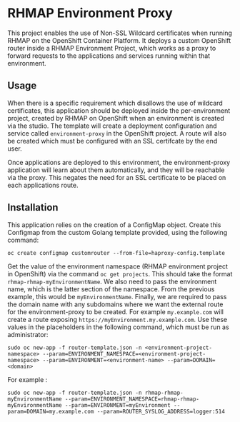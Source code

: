 # RHMAP Environment Proxy

This project enables the use of Non-SSL Wildcard certificates when running RHMAP on the OpenShift Container Platform. It deploys a custom OpenShift router inside a RHMAP Environment Project, which works as a proxy to forward requests to the applications and services running within that environment.

## Usage

When there is a specific requirement which disallows the use of wildcard certificates, this application should be deployed inside the per-environment project, created by RHMAP on OpenShift when an environment is created via the studio. The template will create a deployment configuration and service called `environment-proxy` in the OpenShift project. A route will also be created which must be configured with an SSL certifcate by the end user.

Once applications are deployed to this environment, the environment-proxy application will learn about them automatically, and they will be reachable via the proxy. This negates the need for an SSL certificate to be placed on each applications route.

## Installation

This application relies on the creation of a ConfigMap object. Create this Configmap from the custom Golang template provided, using the following command:

```
oc create configmap customrouter --from-file=haproxy-config.template
```


Get the value of the environment namespace (RHMAP environment project in OpenShift) via the command `oc get projects`. This should take the format `rhmap-rhmap-myEnvironmentName`. We also need to pass the environment name, which is the latter section of the namespace. From the previous example, this would be `myEnvironmentName`. Finally, we are required to pass the domain name with any subdomains where we want the external route for the environment-proxy to be created. For example `my.example.com` will create a route exposing `https://myEnvironment.my.example.com`. Use these values in the placeholders in the following command, which must be run as administrator:

```
sudo oc new-app -f router-template.json -n <environment-project-namespace> --param=ENVIRONMENT_NAMESPACE=<environment-project-namespace> --param=ENVIRONMENT=<environment-name> --param=DOMAIN=<domain>

```

For example :

```
sudo oc new-app -f router-template.json -n rhmap-rhmap-myEnvironmentName --param=ENVIRONMENT_NAMESPACE=rhmap-rhmap-myEnvironmentName --param=ENVIRONMENT=myEnvironment --param=DOMAIN=my.example.com --param=ROUTER_SYSLOG_ADDRESS=logger:514
```

